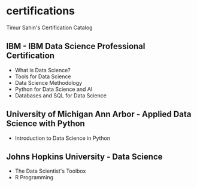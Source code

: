 # certifications
Timur Sahin's Certification Catalog

## IBM - IBM Data Science Professional Certification
* What is Data Science?
* Tools for Data Science
* Data Science Methodology
* Python for Data Science and AI
* Databases and SQL for Data Science

## University of Michigan Ann Arbor - Applied Data Science with Python
* Introduction to Data Science in Python

## Johns Hopkins University - Data Science
* The Data Scientist's Toolbox
* R Programming
